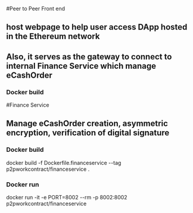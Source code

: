 

#Peer to Peer Front end
## host webpage to help user access DApp hosted in the Ethereum network
## Also, it serves as the gateway to connect to internal Finance Service which manage eCashOrder

### Docker build


#Finance Service
## Manage eCashOrder creation, asymmetric encryption, verification of digital signature

### Docker build
docker build -f Dockerfile.financeservice --tag p2pworkcontract/financeservice .
### Docker run
docker run -it -e PORT=8002 --rm -p 8002:8002 p2pworkcontract/financeservice